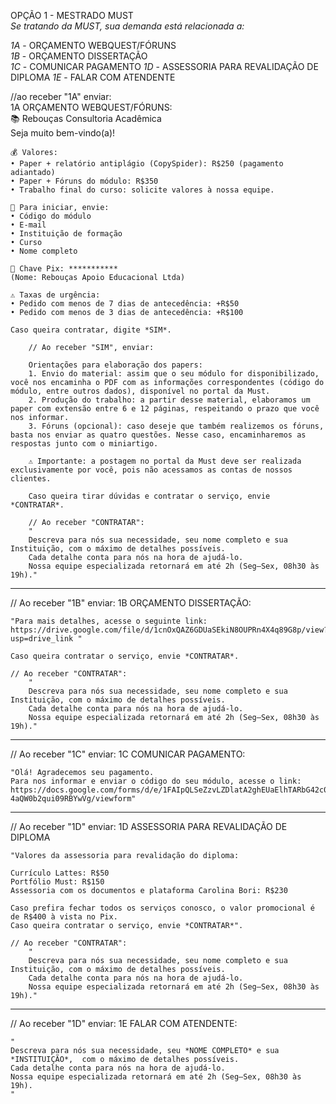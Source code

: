 OPÇÃO 1 - MESTRADO MUST  
*Se tratando da MUST, sua demanda está relacionada a:*  

*1A* - ORÇAMENTO WEBQUEST/FÓRUNS  
*1B* - ORÇAMENTO DISSERTAÇÃO  
*1C* - COMUNICAR PAGAMENTO 
*1D* - ASSESSORIA PARA REVALIDAÇÃO DE DIPLOMA
*1E* - FALAR COM ATENDENTE  

//ao receber "1A" enviar:  
1A ORÇAMENTO WEBQUEST/FÓRUNS:  
    📚 Rebouças Consultoria Acadêmica  
    Seja muito bem-vindo(a)!  

    💰 Valores:  
    • Paper + relatório antiplágio (CopySpider): R$250 (pagamento adiantado)  
    • Paper + Fóruns do módulo: R$350  
    • Trabalho final do curso: solicite valores à nossa equipe.  

    📌 Para iniciar, envie:  
    • Código do módulo  
    • E-mail  
    • Instituição de formação  
    • Curso  
    • Nome completo  

    📲 Chave Pix: ***********
    (Nome: Rebouças Apoio Educacional Ltda)  

    ⚠ Taxas de urgência:  
    • Pedido com menos de 7 dias de antecedência: +R$50  
    • Pedido com menos de 3 dias de antecedência: +R$100  

    Caso queira contratar, digite *SIM*.  

        // Ao receber "SIM", enviar:  

        Orientações para elaboração dos papers:  
        1. Envio do material: assim que o seu módulo for disponibilizado, você nos encaminha o PDF com as informações correspondentes (código do módulo, entre outros dados), disponível no portal da Must.  
        2. Produção do trabalho: a partir desse material, elaboramos um paper com extensão entre 6 e 12 páginas, respeitando o prazo que você nos informar.  
        3. Fóruns (opcional): caso deseje que também realizemos os fóruns, basta nos enviar as quatro questões. Nesse caso, encaminharemos as respostas junto com o miniartigo.  

        ⚠ Importante: a postagem no portal da Must deve ser realizada exclusivamente por você, pois não acessamos as contas de nossos clientes.  

        Caso queira tirar dúvidas e contratar o serviço, envie *CONTRATAR*.  

        // Ao receber "CONTRATAR":  
        "  
        Descreva para nós sua necessidade, seu nome completo e sua Instituição, com o máximo de detalhes possíveis.  
        Cada detalhe conta para nós na hora de ajudá-lo.  
        Nossa equipe especializada retornará em até 2h (Seg–Sex, 08h30 às 19h)."  

---

// Ao receber "1B" enviar:
1B ORÇAMENTO DISSERTAÇÃO:  
  
    "Para mais detalhes, acesse o seguinte link:  
    https://drive.google.com/file/d/1cnOxQAZ6GDUaSEkiN8OUPRn4X4q89G8p/view?usp=drive_link "  

    Caso queira contratar o serviço, envie *CONTRATAR*.  

    // Ao receber "CONTRATAR":  
        "  
        Descreva para nós sua necessidade, seu nome completo e sua Instituição, com o máximo de detalhes possíveis.  
        Cada detalhe conta para nós na hora de ajudá-lo.  
        Nossa equipe especializada retornará em até 2h (Seg–Sex, 08h30 às 19h)."  

---

// Ao receber "1C" enviar:
1C COMUNICAR PAGAMENTO:  
  

    "Olá! Agradecemos seu pagamento.  
    Para nos informar e enviar o código do seu módulo, acesse o link:  
    https://docs.google.com/forms/d/e/1FAIpQLSeZzvLZDlatA2ghEUaElhTARbG42c0-4aQW0b2qui09RBYwVg/viewform"  

---

// Ao receber "1D" enviar: 
1D ASSESSORIA PARA REVALIDAÇÃO DE DIPLOMA

    
    "Valores da assessoria para revalidação do diploma:

    Currículo Lattes: R$50
    Portfólio Must: R$150
    Assessoria com os documentos e plataforma Carolina Bori: R$230

    Caso prefira fechar todos os serviços conosco, o valor promocional é de R$400 à vista no Pix.
    Caso queira contratar o serviço, envie *CONTRATAR*".  

    // Ao receber "CONTRATAR":  
        "  
        Descreva para nós sua necessidade, seu nome completo e sua Instituição, com o máximo de detalhes possíveis.  
        Cada detalhe conta para nós na hora de ajudá-lo.  
        Nossa equipe especializada retornará em até 2h (Seg–Sex, 08h30 às 19h)."  

---
// Ao receber "1D" enviar: 
1E FALAR COM ATENDENTE:  
 
    "  
    Descreva para nós sua necessidade, seu *NOME COMPLETO* e sua *INSTITUIÇÃO*,  com o máximo de detalhes possíveis.  
    Cada detalhe conta para nós na hora de ajudá-lo.  
    Nossa equipe especializada retornará em até 2h (Seg–Sex, 08h30 às 19h).
    "  
